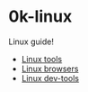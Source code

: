 # 0k-linux

Linux guide!

<!-- TOC -->

- [Linux tools](https://github.com/lbrealdev/0k-linux/tree/main/tools)
- [Linux browsers](https://github.com/lbrealdev/0k-linux/tree/main/browsers)
- [Linux dev-tools](https://github.com/lbrealdev/0k-linux/tree/main/dev-tools)
